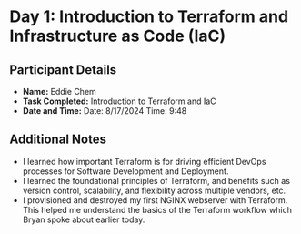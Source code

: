 # Day 1: Introduction to Terraform and Infrastructure as Code (IaC)

## Participant Details
- **Name:** Eddie Chem
- **Task Completed:** Introduction to Terraform and IaC
- **Date and Time:** Date: 8/17/2024 Time: 9:48

## Additional Notes
- I learned how important Terraform is for driving efficient DevOps processes for Software Development and Deployment.
- I learned the foundational principles of Terraform, and benefits such as version control, scalability, and flexibility across multiple vendors, etc.
- I provisioned and destroyed my first NGINX webserver with Terraform. This helped me understand the basics of the Terraform workflow which Bryan spoke about earlier today.

